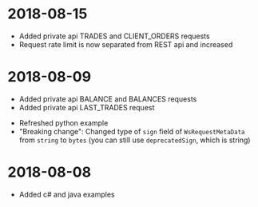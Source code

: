 # 2018-08-15
 + Added private api TRADES and CLIENT_ORDERS requests
 + Request rate limit is now separated from REST api and increased

# 2018-08-09
 + Added private api BALANCE and BALANCES requests
 + Added private api LAST_TRADES request
 * Refreshed python example
 * "Breaking change": Changed type of `sign` field of `WsRequestMetaData` from `string` to `bytes` (you can still use `deprecatedSign`, which is string)

# 2018-08-08
 + Added c# and java examples